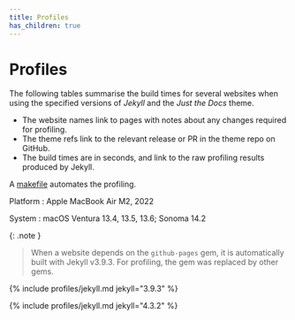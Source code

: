 ```yaml
---
title: Profiles
has_children: true
---
```


# Profiles

The following tables summarise the build times for several websites
when using the specified versions of _Jekyll_ and the _Just the Docs_ theme.

* The website names link to pages with notes about any changes required for profiling.
* The theme refs link to the relevant release or PR in the theme repo on GitHub.
* The build times are in seconds, and link to the raw profiling results produced by Jekyll.

A [makefile] automates the profiling.

Platform
: Apple MacBook Air M2, 2022

System
: macOS Ventura 13.4, 13.5, 13.6; Sonoma 14.2

{: .note }
> When a website depends on the `github-pages` gem,
> it is automatically built with Jekyll v3.9.3.
> For profiling, the gem was replaced by other gems.

{% include profiles/jekyll.md jekyll="3.9.3" %}

{% include profiles/jekyll.md jekyll="4.3.2" %}

[v0.3.3]: https://github.com/just-the-docs/just-the-docs/releases/tag/v0.3.3 "Theme release v0.3.3"
[v0.4.2]: https://github.com/just-the-docs/just-the-docs/releases/tag/v0.4.2 "Theme release v0.4.2"
[v0.5.0]: https://github.com/just-the-docs/just-the-docs/releases/tag/v0.5.0 "Theme release v0.5.0"
[v0.5.1]: https://github.com/just-the-docs/just-the-docs/releases/tag/v0.5.1 "Theme release v0.5.1"
[v0.5.2]: https://github.com/just-the-docs/just-the-docs/releases/tag/v0.5.2 "Theme release v0.5.2"
[v0.5.4]: https://github.com/just-the-docs/just-the-docs/releases/tag/v0.5.4 "Theme release v0.5.4"
[#1244]: https://github.com/just-the-docs/just-the-docs/pull/1244 "Theme pull request 1244"
[v0.6.0]: https://github.com/just-the-docs/just-the-docs/releases/tag/v0.6.0 "Theme release v0.6.0"
[v0.6.1]: https://github.com/just-the-docs/just-the-docs/releases/tag/v0.6.1 "Theme release v0.6.1"
[v0.6.2]: https://github.com/just-the-docs/just-the-docs/releases/tag/v0.6.2 "Theme release v0.6.2"
[v0.7.0]: https://github.com/just-the-docs/just-the-docs/releases/tag/v0.7.0 "Theme release v0.7.0"
[v0.8.1]: https://github.com/just-the-docs/just-the-docs/releases/tag/v0.8.1 "Theme release v0.8.1"

[just-the-docs-tests]: ../just-the-docs-tests/index/ "About profiling Just the Docs Tests"
[endoflife.date]: ../endoflife.date/index/ "About profiling endoflife.date"
[jekyll-doc-tsl2]: ../jekyll-doc-tsl2/index/ "About profiling jekyll-doc-tsl2"
[machinetranslate.org]: ../machinetranslate.org/index/ "About profiling machinetranslate.org"
[makefile]: https://raw.githubusercontent.com/just-the-docs/just-the-docs-tests/main/makefile
